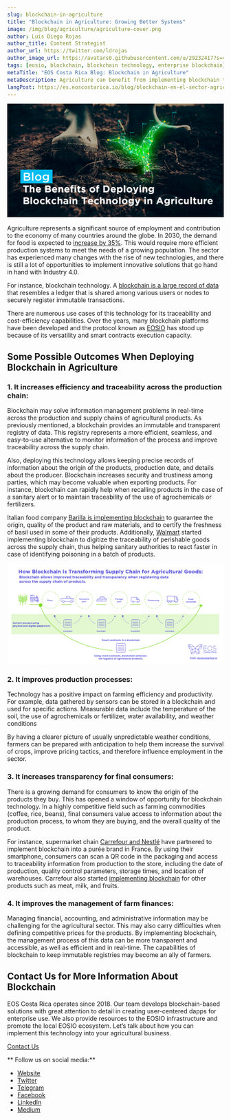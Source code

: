 ```yaml
---
slug: blockchain-in-agriculture
title: "Blockchain in Agriculture: Growing Better Systems"
image: /img/blog/agriculture/agriculture-cover.png
author: Luis Diego Rojas
author_title: Content Strategist
author_url: https://twitter.com/ldrojas
author_image_url: https://avatars0.githubusercontent.com/u/29232417?s=400&u=032f18555bd97e3d90f3ddfb5b2dc72dfcf0d11b&v=4
tags: [eosio, blockchain, blockchain technology, enterprise blockchain]
metaTitle: "EOS Costa Rica Blog: Blockchain in Agriculture"
metaDescription: Agriculture can benefit from implementing blockchain technology by increasing efficiency, transparency, and improving management.
langPost: https://es.eoscostarica.io/blog/blockchain-en-el-sector-agricola
---
```


![Blockchain in Agriculture: Growing Better Systems](/img/blog/agriculture/agriculture-cover.png)

Agriculture represents a significant source of employment and contribution to the economy of many countries around the globe. In 2030, the demand for food is expected to [increase by 35%](https://www.weforum.org/agenda/2019/09/here-s-how-we-can-use-agriculture-to-fight-climate-change). This would require more efficient production systems to meet the needs of a growing population. The sector has experienced many changes with the rise of new technologies, and there is still a lot of opportunities to implement innovative solutions that go hand in hand with Industry 4.0.

For instance, blockchain technology. A [blockchain is a large record of data](https://eoscostarica.io/blog/what-is-blockchain/) that resembles a ledger that is shared among various users or nodes to securely register immutable transactions.

There are numerous use cases of this technology for its traceability and cost-efficiency capabilities. Over the years, many blockchain platforms have been developed and the protocol known as [EOSIO](https://eos.io/) has stood up because of its versatility and smart contracts execution capacity.

<!--truncate-->

## Some Possible Outcomes When Deploying Blockchain in Agriculture

### 1. It increases efficiency and traceability across the production chain:

Blockchain may solve information management problems in real-time across the production and supply chains of agricultural products. As previously mentioned, a blockchain provides an immutable and transparent registry of data. This registry represents a more efficient, seamless, and easy-to-use alternative to monitor information of the process and improve traceability across the supply chain.

Also, deploying this technology allows keeping precise records of information about the origin of the products, production date, and details about the producer. Blockchain increases security and trustiness among parties, which may become valuable when exporting products. For instance, blockchain can rapidly help when recalling products in the case of a sanitary alert or to maintain traceability of the use of agrochemicals or fertilizers.

Italian food company [Barilla is implementing blockchain](https://www.foodnavigator.com/Article/2019/09/24/Blockchain-technology-is-improving-food-traceability) to guarantee the origin, quality of the product and raw materials, and to certify the freshness of basil used in some of their products. Additionally, [Walmart](https://techcrunch.com/2018/09/24/walmart-is-betting-on-the-blockchain-to-improve-food-safety/) started implementing blockchain to digitize the traceability of perishable goods across the supply chain, thus helping sanitary authorities to react faster in case of identifying poisoning in a batch of products.

![Agriculture-infographic](/img/blog/agriculture/agriculture-diagram.png)

### 2. It improves production processes:

Technology has a positive impact on farming efficiency and productivity. For example, data gathered by sensors can be stored in a blockchain and used for specific actions. Measurable data include the temperature of the soil, the use of agrochemicals or fertilizer, water availability, and weather conditions

By having a clearer picture of usually unpredictable weather conditions, farmers can be prepared with anticipation to help them increase the survival of crops, improve pricing tactics, and therefore influence employment in the sector.

### 3. It increases transparency for final consumers:

There is a growing demand for consumers to know the origin of the products they buy. This has opened a window of opportunity for blockchain technology. In a highly competitive field such as farming commodities (coffee, rice, beans), final consumers value access to information about the production process, to whom they are buying, and the overall quality of the product.

For instance, supermarket chain [Carrefour and Nestlé](https://www.nestle.com/media/news/carrefour-consumers-blockchain-mousline-puree-france) have partnered to implement blockchain into a purée brand in France. By using their smartphone, consumers can scan a QR code in the packaging and access to traceability information from production to the store, including the date of production, quality control parameters, storage times, and location of warehouses. Carrefour also started [implementing blockchain](https://www.reuters.com/article/us-carrefour-blockchain/carrefour-says-blockchain-tracking-boosting-sales-of-some-products-idUSKCN1T42A5) for other products such as meat, milk, and fruits.

### 4. It improves the management of farm finances:

Managing financial, accounting, and administrative information may be challenging for the agricultural sector. This may also carry difficulties when defining competitive prices for the products. By implementing blockchain, the management process of this data can be more transparent and accessible, as well as efficient and in real-time. The capabilities of blockchain to keep immutable registries may become an ally of farmers.


## Contact Us for More Information About Blockchain

EOS Costa Rica operates since 2018. Our team develops blockchain-based solutions with great attention to detail in creating user-centered dapps for enterprise use. We also provide resources to the EOSIO infrastructure and promote the local EOSIO ecosystem. Let’s talk about how you can implement this technology into your agricultural business.

[Contact Us](https://eoscostarica.io/contact-us)

** Follow us on social media:**

*   [Website](https://eoscostarica.io)
*   [Twitter](https://twitter.com/eoscostarica)
*   [Telegram](https://t.me/eoscr)
*   [Facebook](https://www.facebook.com/costaricaeos/)
*   [LinkedIn](https://www.linkedin.com/company/eoscostarica/)
*   [Medium](https://medium.com/@eoscostarica)
